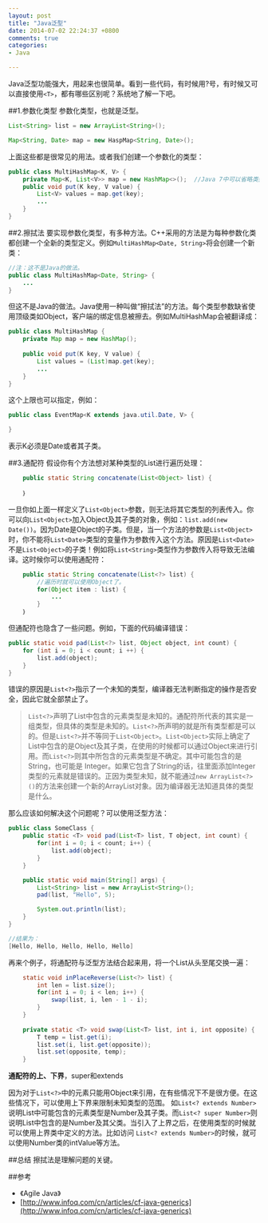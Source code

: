 ```yaml
---
layout: post
title: "Java泛型"
date: 2014-07-02 22:24:37 +0800
comments: true
categories: 
- Java

---
```


Java泛型功能强大，用起来也很简单。看到一些代码，有时候用?号，有时候又可以直接使用`<T>`，都有哪些区别呢？系统地了解一下吧。

<!--more-->

##1.参数化类型
参数化类型，也就是泛型。

```java
List<String> list = new ArrayList<String>();

Map<String, Date> map = new HaspMap<String, Date>();
```

上面这些都是很常见的用法。或者我们创建一个参数化的类型：

```java
public class MultiHashMap<K, V> {
	private Map<K, List<V>> map = new HashMap<>();  //Java 7中可以省略类型了。	
	public void put(K key, V value) {
		List<V> values = map.get(key);
		...
	}
}
```

##2.擦拭法
要实现参数化类型，有多种方法。C++采用的方法是为每种参数化类都创建一个全新的类型定义。例如`MultiHashMap<Date, String>`将会创建一个新类：

```java
//注：这不是Java的做法。
public class MultiHashMap<Date, String> {
	...
}

```

但这不是Java的做法。Java使用一种叫做“擦拭法”的方法。每个类型参数缺省使用顶级类如Object，客户端的绑定信息被擦去。例如MultiHashMap会被翻译成：

```java
public class MultiHashMap {
	private Map map = new HashMap();
	
	public void put(K key, V value) {
		List values = (List)map.get(key);
		...
	}
}	
```

这个上限也可以指定，例如：

```java
public class EventMap<K extends java.util.Date, V> {

}
```

表示K必须是Date或者其子类。

##3.通配符
假设你有个方法想对某种类型的List进行遍历处理：

```java
    public static String concatenate(List<Object> list) {
    	
    ｝   
```

一旦你如上面一样定义了`List<Object>`参数，则无法将其它类型的列表传入。你可以向`List<Object>`加入Object及其子类的对象，例如：`list.add(new Date())`。因为Date是Object的子类。但是，当一个方法的参数是`List<Object>`时，你不能将`List<Date>`类型的变量作为参数传入这个方法。原因是`List<Date>`不是`List<Object>`的子类！例如将`List<String>`类型作为参数传入将导致无法编译。这时候你可以使用通配符：

```java
    public static String concatenate(List<?> list) {
    	//遍历时就可以使用Object了。
    	for(Object item : list) {
    		...
    	}
    ｝
```

但通配符也隐含了一些问题。例如，下面的代码编译错误：

```java
public static void pad(List<?> list, Object object, int count) {
	for (int i = 0; i < count; i ++) {
		list.add(object);
	}
}
```

错误的原因是`List<?>`指示了一个未知的类型，编译器无法判断指定的操作是否安全，因此它就全部禁止了。

> `List<?>`声明了List中包含的元素类型是未知的。通配符所代表的其实是一组类型，但具体的类型是未知的。`List<?>`所声明的就是所有类型都是可以的。但是`List<?>`并不等同于`List<Object>`。`List<Object>`实际上确定了List中包含的是Object及其子类，在使用的时候都可以通过Object来进行引用。而`List<?>`则其中所包含的元素类型是不确定。其中可能包含的是String，也可能是 Integer。如果它包含了String的话，往里面添加Integer类型的元素就是错误的。正因为类型未知，就不能通过`new ArrayList<?>()`的方法来创建一个新的ArrayList对象。因为编译器无法知道具体的类型是什么。

那么应该如何解决这个问题呢？可以使用泛型方法：

```java
public class SomeClass {
    public static <T> void pad(List<T> list, T object, int count) {
        for(int i = 0; i < count; i++) {
            list.add(object);
        }
    }

    public static void main(String[] args) {
        List<String> list = new ArrayList<String>();
        pad(list, "Hello", 5);

        System.out.println(list);
    }
}

//结果为：
[Hello, Hello, Hello, Hello, Hello]
```

再来个例子，将通配符与泛型方法结合起来用，将一个List从头至尾交换一遍：

```java
    static void inPlaceReverse(List<?> list) {
        int len = list.size();
        for(int i = 0; i < len; i++) {
            swap(list, i, len - 1 - i);
        }
    }
    
    private static <T> void swap(List<T> list, int i, int opposite) {
        T temp = list.get(i);
        list.set(i, list.get(opposite));
        list.set(opposite, temp);
    }
```

**通配符的上、下界**，super和extends

因为对于`List<?>`中的元素只能用Object来引用，在有些情况下不是很方便。在这些情况下，可以使用上下界来限制未知类型的范围。 如`List<? extends Number>`说明List中可能包含的元素类型是Number及其子类。而`List<? super Number>`则说明List中包含的是Number及其父类。当引入了上界之后，在使用类型的时候就可以使用上界类中定义的方法。比如访问 `List<? extends Number>`的时候，就可以使用Number类的intValue等方法。

##总结
擦拭法是理解问题的关键。

##参考
* 《Agile Java》 
* [http://www.infoq.com/cn/articles/cf-java-generics](http://www.infoq.com/cn/articles/cf-java-generics)